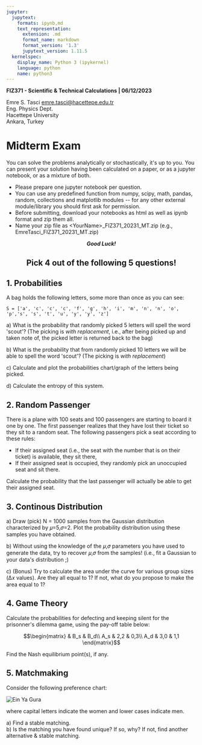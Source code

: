 ```yaml
---
jupyter:
  jupytext:
    formats: ipynb,md
    text_representation:
      extension: .md
      format_name: markdown
      format_version: '1.3'
      jupytext_version: 1.11.5
  kernelspec:
    display_name: Python 3 (ipykernel)
    language: python
    name: python3
---
```


**FIZ371 - Scientific & Technical Calculations | 06/12/2023**

Emre S. Tasci <emre.tasci@hacettepe.edu.tr>  
Eng. Physics Dept.  
Hacettepe University  
Ankara, Turkey

# Midterm Exam
You can solve the problems analytically or stochastically, it's up to you. You can present your solution having been calculated on a paper, or as a jupyter notebook, or as a mixture of both.

* Please prepare one jupyter notebook per question.
* You can use any predefined function from numpy, scipy, math, pandas, random, collections and matplotlib modules -- for any other external module/library you should first ask for permission.
* Before submitting, download your notebooks as html as well as ipynb format and zip them all.
* Name your zip file as <YourName\>\_FIZ371_20231_MT.zip (e.g., EmreTasci_FIZ371_20231_MT.zip)

<center><b><i>Good Luck!</i></b></center>

<center><h2>Pick 4 out of the following 5 questions!</h2></center>


## 1. Probabilities

A bag holds the following letters, some more than once as you can see:

```
S = ['a', 'c', 'c', 'c', 'f', 'g', 'h', 'i', 'm', 'n', 'n', 'o', 'p','s', 's', 't', 'u', 'y', 'y', 'z']
```

a) What is the probability that randomly picked 5 letters will spell the word 'scout'? (The picking is _with replacement_, i.e., after being picked up and taken note of, the picked letter is returned back to the bag)

b) What is the probability that from randomly picked 10 letters we will be able to spell the word 'scout'? (The picking is _with replacement_)

c) Calculate and plot the probabilities chart/graph of the letters being picked.

d) Calculate the entropy of this system.


## 2. Random Passenger

There is a plane with 100 seats and 100 passengers are starting to board it one by one. The first passenger realizes that they have lost their ticket so they sit to a random seat. The following passengers pick a seat according to these rules:

* If their assigned seat (i.e., the seat with the number that is on their ticket) is available, they sit there,
* If their assigned seat is occupied, they randomly pick an unoccupied seat and sit there.

Calculate the probability that the last passenger will actually be able to get their assigned seat.



## 3. Continous Distribution

a) Draw (pick) N = 1000 samples from the Gaussian distribution characterized by 𝜇=5,𝜎=2. Plot the probability distribution using these samples you have obtained.

b) Without using the knowledge of the 𝜇,𝜎 parameters you have used to generate the data, try to recover 𝜇,𝜎  from the samples! (i.e., fit a Gaussian to your data's distribution ;)

c) (Bonus) Try to calculate the area under the curve for various group sizes (Δ𝑥 values). Are they all equal to 1? If not, what do you propose to make the area equal to 1?


## 4. Game Theory

Calculate the probabilities for defecting and keeping silent for the prisonner's dilemma game, using the pay-off table below:

$$\begin{matrix}
   & B_s & B_d\\
A_s & 2,2 & 0,3\\
A_d & 3,0 & 1,1
\end{matrix}$$

Find the Nash equilibrium point(s), if any.


## 5. Matchmaking

Consider the following preference chart:

![Ein Ya Gura](../images/20231_MT1_GaleShapley_EinYaGura.png)

where capital letters indicate the women and lower cases indicate men.

a) Find a stable matching.  
b) Is the matching you have found unique? If so, why? If not, find another alternative & stable matching.

```python

```
